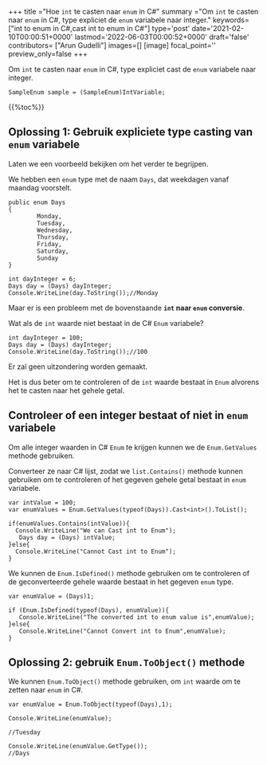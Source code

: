 +++
title   ="Hoe `int` te casten naar `enum` in C#"
summary ="Om `int` te casten naar `enum` in C#, type expliciet de `enum` variabele naar integer."
keywords=["int to enum in C#,cast int to enum in C#"]
type='post'
date='2021-02-10T00:00:51+0000'
lastmod='2022-06-03T00:00:52+0000'
draft='false'
contributors= ["Arun Gudelli"]
images=[]
[image]
focal_point=''
preview_only=false
+++

Om `int` te casten naar `enum` in C#, type expliciet cast de `enum` variabele naar integer.

```
SampleEnum sample = (SampleEnum)IntVariable;
```

{{%toc%}}

## Oplossing 1: Gebruik expliciete type casting van `enum` variabele

Laten we een voorbeeld bekijken om het verder te begrijpen.

We hebben een `enum` type met de naam `Days`, dat weekdagen vanaf maandag voorstelt.

```
public enum Days
{
        Monday,  
        Tuesday,  
        Wednesday,  
        Thursday,  
        Friday,  
        Saturday,  
        Sunday
}

int dayInteger = 6;
Days day = (Days) dayInteger;
Console.WriteLine(day.ToString());//Monday
```

Maar er is een probleem met de bovenstaande **`int` naar `enum` conversie**.

Wat als de `int` waarde niet bestaat in de C# `Enum` variabele?

```
int dayInteger = 100;
Days day = (Days) dayInteger;
Console.WriteLine(day.ToString());//100
```

Er zal geen uitzondering worden gemaakt.

Het is dus beter om te controleren of de `int` waarde bestaat in `Enum` alvorens het te casten naar het gehele getal.

## Controleer of een integer bestaat of niet in `enum` variabele

Om alle integer waarden in C# `Enum` te krijgen kunnen we de `Enum.GetValues` methode gebruiken.

Converteer ze naar C# lijst, zodat we `list.Contains()` methode kunnen gebruiken om te controleren of het gegeven gehele getal bestaat in `enum` variabele.

```
var intValue = 100;
var enumValues = Enum.GetValues(typeof(Days)).Cast<int>().ToList();

if(enumValues.Contains(intValue)){
  Console.WriteLine("We can Cast int to Enum");  
   Days day = (Days) intValue;
}else{
  Console.WriteLine("Cannot Cast int to Enum");
}

```
We kunnen de `Enum.IsDefined()` methode gebruiken om te controleren of de geconverteerde gehele waarde bestaat in het gegeven `enum` type.  

```
var enumValue = (Days)1;

if (Enum.IsDefined(typeof(Days), enumValue)){
   Console.WriteLine("The converted int to enum value is",enumValue);
}else{
   Console.WriteLine("Cannot Convert int to Enum",enumValue);
}
```


## Oplossing 2: gebruik `Enum.ToObject()` methode

We kunnen `Enum.ToObject()` methode gebruiken, om `int` waarde om te zetten naar `enum` in C#.

```
var enumValue = Enum.ToObject(typeof(Days),1);

Console.WriteLine(enumValue);

//Tuesday

Console.WriteLine(enumValue.GetType());
//Days

```





